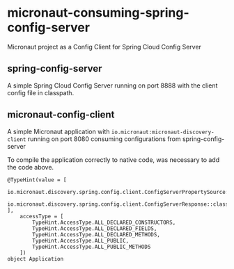 # micronaut-consuming-spring-config-server
Micronaut project as a Config Client for Spring Cloud Config Server


## spring-config-server

A simple Spring Cloud Config Server running on port 8888 with the
client config file in classpath.

## micronaut-config-client

A simple Micronaut application with `io.micronaut:micronaut-discovery-client`
running on port 8080 consuming configurations from spring-config-server

To compile the application correctly to native code, was necessary to add the code above.

```
@TypeHint(value = [
	io.micronaut.discovery.spring.config.client.ConfigServerPropertySource::class,
	io.micronaut.discovery.spring.config.client.ConfigServerResponse::class
],
	accessType = [
		TypeHint.AccessType.ALL_DECLARED_CONSTRUCTORS,
		TypeHint.AccessType.ALL_DECLARED_FIELDS,
		TypeHint.AccessType.ALL_DECLARED_METHODS,
		TypeHint.AccessType.ALL_PUBLIC,
		TypeHint.AccessType.ALL_PUBLIC_METHODS
	])
object Application
```